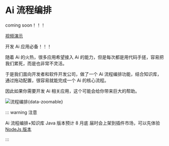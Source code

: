# Ai 流程编排

coming soon！！！

[视频演示](https://www.bilibili.com/video/BV1Dw4m1Y7m6/)

开发 Ai 应用必备！！！

随着 Ai 的火热，很多应用希望接入 Ai 的能力，但是每次都是用代码手搓，容易把我们累死，而是也非常不灵活。

于是我们面向开发者和软件开发公司，做了一个 Ai 流程编排功能，结合知识库，通过拖动配置，很容易就能完成一个 Ai 的核心流程。

因此如果你需要开发 Ai 相关应用，这个可能会给你带来巨大的帮助。

![流程编排](/show/flow.png){data-zoomable}

::: warning 注意

Ai 流程编排+知识库 Java 版本预计 8 月底 届时会上架到插件市场，可以先体验[NodeJs 版本](https://cool-js.com/plugin/detail.html?id=105)

:::
